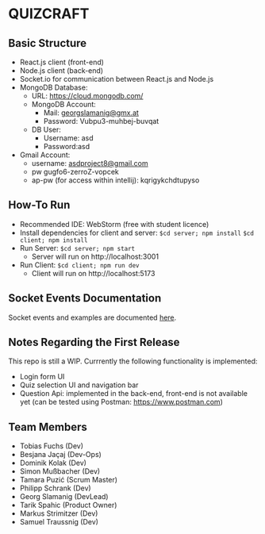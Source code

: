 # QUIZCRAFT

## Basic Structure
+ React.js client (front-end)
+ Node.js client (back-end)
+ Socket.io for communication between React.js and Node.js
+ MongoDB Database:
	- URL: https://cloud.mongodb.com/
	- MongoDB Account: 
		* Mail: georgslamanig@gmx.at 
		* Password: Vubpu3-muhbej-buvqat
	- DB User: 
		* Username: asd 
		+ Password:asd
+ Gmail Account:
  + username: asdproject8@gmail.com 
  + pw gugfo6-zerroZ-vopcek 
  + ap-pw (for access within intellij): kqrigykchdtupyso


## How-To Run
+ Recommended IDE: WebStorm (free with student licence)
+ Install dependencies for client and server: 
	`$cd server; npm install`
	`$cd client; npm install`
+ Run Server: `$cd server; npm start`
	- Server will run on http://localhost:3001
+ Run Client: `$cd client; npm run dev`
	 - Client will run on http://localhost:5173

## Socket Events Documentation
Socket events and examples are documented [here](quizcraft/server/README.md).

## Notes Regarding the First Release
This repo is still a WIP. Currrently the following functionality is implemented:
* Login form UI
* Quiz selection UI and navigation bar
* Question Api: implemented in the back-end, front-end is not available yet (can be tested using Postman: https://www.postman.com)

## Team Members
- Tobias Fuchs (Dev)
- Besjana Jaçaj (Dev-Ops)
- Dominik Kolak (Dev)
- Simon Mußbacher (Dev)
- Tamara Puzić (Scrum Master)
- Philipp Schrank (Dev)
- Georg Slamanig (DevLead)
- Tarik Spahic (Product Owner)
- Markus Strimitzer (Dev)
- Samuel Traussnig (Dev)
